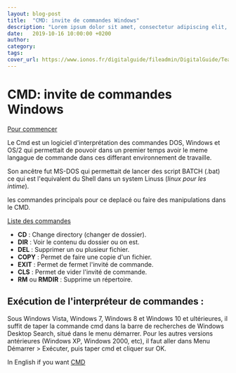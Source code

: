```yaml
---
layout: blog-post
title:  "CMD: invite de commandes Windows"
description: "Lorem ipsum dolor sit amet, consectetur adipiscing elit, sed do eiusmod tempor incididunt ut labore et dolore magna aliqua."
date:   2019-10-16 10:00:00 +0200
author: 
category: 
tags:
cover_url: https://www.ionos.fr/digitalguide/fileadmin/DigitalGuide/Teaser/cmd-commands-t.jpg
---
```


# CMD: invite de commandes Windows
[Pour commencer](https://fr.wikipedia.org/wiki/Cmd "clic pour savoir")

Le Cmd est un logiciel d'interprétation des commandes DOS, Windows et OS/2 qui permettait de pouvoir dans un premier temps avoir le meme langague de commande dans ces differant environnement de travaille.

Son ancêtre fut MS-DOS qui permettait de lancer des script BATCH (.bat) ce qui est l'equivalent du Shell dans un system Linuss (_linux pour les intime_).

les commandes principals pour ce deplacé ou faire des manipulations dans le CMD.

[Liste des commandes](https://windows.developpez.com/cours/ligne-commande/?page=page_3 "clic si t'es cap")

* **CD** : Change directory (changer de dossier).
* **DIR** : Voir le contenu du dossier ou on est.
* **DEL** : Supprimer un ou plusieur fichier.
* **COPY** : Permet de faire une copie d'un fichier.
* **EXIT** : Permet de fermet l'invité de commande.
* **CLS** : Permet de vider l'invité de commande.
* **RM** ou **RMDIR** : Supprime un répertoire.

## **Exécution de l'interpréteur de commandes :**

Sous Windows Vista, Windows 7, Windows 8 et Windows 10 et ultérieures, il suffit de taper la commande cmd dans la barre de recherches de Windows Desktop Search, situé dans le menu démarrer. Pour les autres versions antérieures (Windows XP, Windows 2000, etc), il faut aller dans Menu Démarrer > Exécuter, puis taper cmd et cliquer sur OK. 

In English if you want
[CMD](https://www.computerhope.com/cmd.htm)
